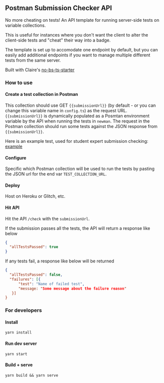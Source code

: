 ## Postman Submission Checker API

No more cheating on tests! An API template for running server-side tests on variable collections.

This is useful for instances where you don't want the client to alter the client-side tests and "cheat" their way into a badge.

The template is set up to accomodate one endpoint by default, but you can easily add additional endpoints if you want to manage multiple different tests from the same server.

Built with Claire's [no-bs-ts-starter](https://github.com/clairefro/my-no-bs-ts-express-starter)

### How to use

#### Create a test collection in Postman

This collection should use GET `{{submissionUrl}}` (by default - or you can change this variable name in `config.ts`) as the request URL. `{{submissionUrl}}` is dynamically populated as a Posmtan environment variable by the API when running the tests in `newman`. The request in the Postman collection should run some tests against the JSON response from `{{submissionUrl}}`.

Here is an example test, used for student expert submission checking: [example](https://postman.postman.co/workspace/Training-Processing~f20c42fd-3898-4fe3-977a-eb953781cff1/request/15567703-36eb6066-6aa4-4994-b9bf-0829bd88c80b)

#### Configure

Specific which Postman collection will be used to run the tests by pasting the JSON url for the end var `TEST_COLLECTION_URL`.

#### Deploy

Host on Heroku or Glitch, etc.

#### Hit API

Hit the API `/check` with the `submissionUrl`.

If the submission passes all the tests, the API will return a response like below

```json
{
  "allTestsPassed": true
}
```

If any tests fail, a response like below will be returned

```json
{
  "allTestsPassed": false,
  "failures": [{
      "test": "Name of failed test",
      "message: "Some message about the failure reason"
   }]
}
```

### For developers

#### Install

`yarn install`

#### Run dev server

`yarn start`

#### Build + serve

`yarn build && yarn serve`
